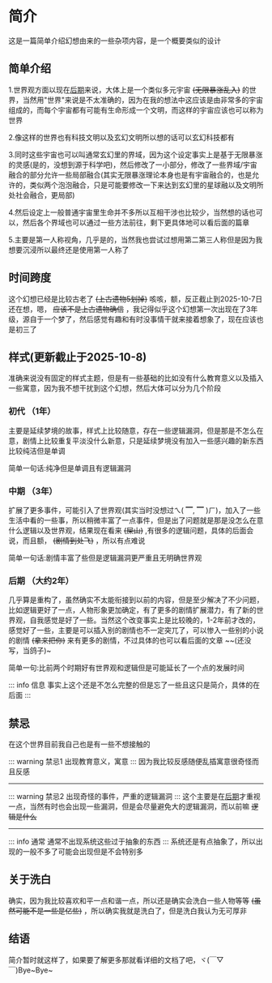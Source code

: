 # 简介
这是一篇简单介绍幻想由来的一些杂项内容，是一个概要类似的设计

## 简单介绍
1.世界观方面以现在[后期](#后期-大约2年)来说，大体上是一个类似多元宇宙 ~~(无限暴涨乱入)~~ 的世界，当然用"世界"来说是不太准确的，因为在我的想法中这应该是由非常多的宇宙组成的，而每个宇宙都有可能有生命形成一个文明，而这样的宇宙应该也可以称为世界

2.像这样的世界也有科技文明以及玄幻文明所以想的话可以玄幻科技都有

3.同时这些宇宙也可以叫通常玄幻里的界域，因为这个设定事实上是基于无限暴涨的灵感(是的，没想到源于科学吧)，然后修改了一小部分，修改了一些界域/宇宙融合的部分允许一些局部融合(其实无限暴涨理论本身也是有宇宙融合的，也是允许的，类似两个泡泡融合，只是可能要修改一下来达到玄幻里的星球融以及文明所处社会融合，更局部)

4.然后设定上一般普通宇宙里生命并不多所以互相干涉也比较少，当然想的话也可以，然后各个界域也可以通过一些方法前往，剩下更具体地可以看后面的篇章

5.主要是第一人称视角，几乎是的，当然我也尝试过想用第二第三人称但是因为我想要沉浸所以最终还是使用第一人称了


## 时间跨度
这个幻想已经是比较古老了 ~~(上古遗物5划掉)~~ 咳咳，额，反正截止到2025-10-7日还在想，嗯， ~~应该不是上古遗物确信~~ ，我记得似乎这个幻想第一次出现在了3年级，源自于一个梦了，然后感觉有趣和有时没事情干就来接着想象了，现在应该也是初三了


## 样式(更新截止于2025-10-8)
准确来说没有固定的样式主题，但是有一些基础的比如没有什么教育意义以及插入一些寓意，因为我不想干扰到这个幻想，然后大体可以分为几个阶段
### 初代 （1年）
主要是延续梦境的故事，样式上比较随意，存在一些逻辑漏洞，但是那是不怎么在意，剧情上比较重复平淡没什么新意，只是延续梦境没有加入一些感兴趣的新东西比较纯洁但是单调

<sapn class="marker-evy">简单一句话:纯净但是单调且有逻辑漏洞</sapn>

### 中期 （3年）
扩展了更多事件，可能引入了世界观(其实当时没想过ㄟ( ▔, ▔ )ㄏ)，加入了一些生活中看的一些事，所以稍微丰富了一点事件，但是出了问题就是那是没怎么在意什么逻辑以及世界观，结果现在看来 ~~(屎山)~~ ,有很多的逻辑问题，具体的后面会说，而且额， ~~(剧情到处飞)~~ ，所以有点难说

<sapn class="marker-evy">简单一句话:剧情丰富了些但是逻辑漏洞更严重且无明确世界观</sapn>

### 后期 （大约2年）
几乎算是重构了，虽然确实不太能衔接到以前的内容，但是至少解决了不少问题，比如逻辑更好了一点，人物形象更加确定，有了更多的剧情扩展潜力，有了新的世界观，自我感觉是好了一些。当然这个改变事实上是比较晚的，1-2年前才改的，感觉好了一些，主要是可以插入别的剧情也不一定突兀了，可以惨入一些别的小说的剧情 ~~(拿来把你)~~ 来有更多的剧情，不过具体的也可以看后面的文章 ~~(还没写，当鸽子)~

<sapn class="marker-evy">简单一句:比前两个时期好有世界观和逻辑但是可能延长了一个点的发展时间</sapn>

::: info 信息
事实上这个还是不怎么完整的但是忘了一些且这只是简介，具体的在后面
:::

## 禁忌
在这个世界目前我自己也是有一些不想接触的

::: warning 禁忌1
出现教育意义，寓意
:::
因为我比较反感随便乱插寓意很奇怪而且反感

----------------------------------

::: warning 禁忌2
出现奇怪的事件，严重的逻辑漏洞
:::
这个主要是在[后期](#后期-大约2年)才重视一点，当然有时也会出现一些漏洞，但是会尽量避免大的逻辑漏洞，而以前嘛 ~~逻辑是什么~~

----------------------------------

::: info 通常
通常不出现系统这些过于抽象的东西
:::
系统还是有点抽象了，所以出现的一般不多了可能会出现但是不会特别多

## 关于洗白
确实，因为我比较喜欢和平一点和谐一点，所以还是确实会洗白一些人物等等 ~~(虽然可能不是一些是亿些)~~ ，所以确实我就是洗白了，但是洗白我认为无可厚非

## 结语
简介暂时就这样了，如果要了解更多那就看详细的文档了吧，ヾ(￣▽￣)Bye~Bye~